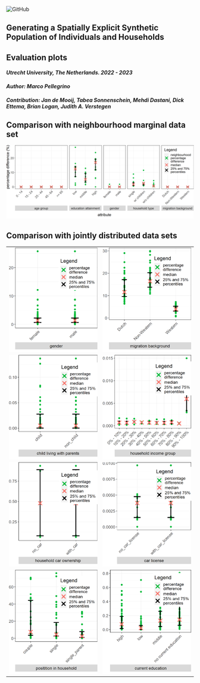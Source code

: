 ![GitHub](https://img.shields.io/badge/license-GPL--3.0-blue)

## Generating a Spatially Explicit Synthetic Population of Individuals and Households

## Evaluation plots

#### *Utrecht University, The Netherlands. 2022 - 2023*

#### *Author: Marco Pellegrino*

#### *Contribution: Jan de Mooij, Tabea Sonnenschein, Mehdi Dastani, Dick Ettema, Brian Logan, Judith A. Verstegen*

## Comparison with neighbourhood marginal data set

![Caption](evaluation/plots/marginal/plot_marginal_percentage_diff.png)

## Comparison with jointly distributed data sets

|                                                                |                                                                   |
|------------------------------------------------------|------------------|
| ![Caption](evaluation/plots/stratified/gender.png)             | ![Caption](evaluation/plots/stratified/migration.png)             |
| ![Caption](evaluation/plots/stratified/ischild.png)            | ![Caption](evaluation/plots/stratified/income_group.png)          |
| ![Caption](evaluation/plots/stratified/car_ownership.png)      | ![Caption](evaluation/plots/stratified/license_car_ownership.png) |
| ![Caption](evaluation/plots/stratified/household_position.png) | ![Caption](evaluation/plots/stratified/current_education.png)     |
